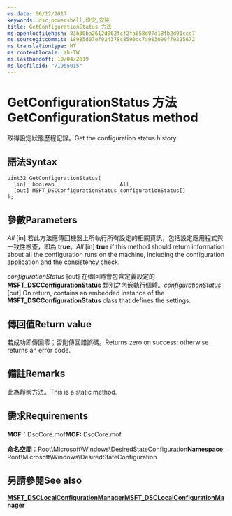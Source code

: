 ```yaml
---
ms.date: 06/12/2017
keywords: dsc,powershell,設定,安裝
title: GetConfigurationStatus 方法
ms.openlocfilehash: 83b30ba2612d962fcf2fa658d07d18fb2d91ccc7
ms.sourcegitcommit: 18985d07ef024378c8590dc7a983099ff9225672
ms.translationtype: HT
ms.contentlocale: zh-TW
ms.lasthandoff: 10/04/2019
ms.locfileid: "71955015"
---
```

# <a name="getconfigurationstatus-method"></a><span data-ttu-id="9c97d-103">GetConfigurationStatus 方法</span><span class="sxs-lookup"><span data-stu-id="9c97d-103">GetConfigurationStatus method</span></span>

<span data-ttu-id="9c97d-104">取得設定狀態歷程記錄。</span><span class="sxs-lookup"><span data-stu-id="9c97d-104">Get the configuration status history.</span></span>

## <a name="syntax"></a><span data-ttu-id="9c97d-105">語法</span><span class="sxs-lookup"><span data-stu-id="9c97d-105">Syntax</span></span>

```mof
uint32 GetConfigurationStatus(
  [in]  boolean                     All,
  [out] MSFT_DSCConfigurationStatus configurationStatus[]
);
```

## <a name="parameters"></a><span data-ttu-id="9c97d-106">參數</span><span class="sxs-lookup"><span data-stu-id="9c97d-106">Parameters</span></span>

<span data-ttu-id="9c97d-107">*All* \[in\] 若此方法應傳回機器上所執行所有設定的相關資訊，包括設定應用程式與一致性檢查，即為 **true**。</span><span class="sxs-lookup"><span data-stu-id="9c97d-107">*All* \[in\] **true** if this method should return information about all the configuration runs on the machine, including the configuration application and the consistency check.</span></span>

<span data-ttu-id="9c97d-108">*configurationStatus* \[out\] 在傳回時會包含定義設定的 **MSFT_DSCConfigurationStatus** 類別之內嵌執行個體。</span><span class="sxs-lookup"><span data-stu-id="9c97d-108">*configurationStatus* \[out\] On return, contains an embedded instance of the **MSFT_DSCConfigurationStatus** class that defines the settings.</span></span>

## <a name="return-value"></a><span data-ttu-id="9c97d-109">傳回值</span><span class="sxs-lookup"><span data-stu-id="9c97d-109">Return value</span></span>

<span data-ttu-id="9c97d-110">若成功即傳回零；否則傳回錯誤碼。</span><span class="sxs-lookup"><span data-stu-id="9c97d-110">Returns zero on success; otherwise returns an error code.</span></span>

## <a name="remarks"></a><span data-ttu-id="9c97d-111">備註</span><span class="sxs-lookup"><span data-stu-id="9c97d-111">Remarks</span></span>

<span data-ttu-id="9c97d-112">此為靜態方法。</span><span class="sxs-lookup"><span data-stu-id="9c97d-112">This is a static method.</span></span>

## <a name="requirements"></a><span data-ttu-id="9c97d-113">需求</span><span class="sxs-lookup"><span data-stu-id="9c97d-113">Requirements</span></span>

<span data-ttu-id="9c97d-114">**MOF**：DscCore.mof</span><span class="sxs-lookup"><span data-stu-id="9c97d-114">**MOF:** DscCore.mof</span></span>

<span data-ttu-id="9c97d-115">**命名空間**：Root\Microsoft\Windows\DesiredStateConfiguration</span><span class="sxs-lookup"><span data-stu-id="9c97d-115">**Namespace**: Root\Microsoft\Windows\DesiredStateConfiguration</span></span>

## <a name="see-also"></a><span data-ttu-id="9c97d-116">另請參閱</span><span class="sxs-lookup"><span data-stu-id="9c97d-116">See also</span></span>

[<span data-ttu-id="9c97d-117">**MSFT_DSCLocalConfigurationManager**</span><span class="sxs-lookup"><span data-stu-id="9c97d-117">**MSFT_DSCLocalConfigurationManager**</span></span>](msft-dsclocalconfigurationmanager.md)
